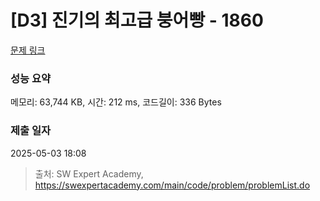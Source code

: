 # [D3] 진기의 최고급 붕어빵 - 1860 

[문제 링크](https://swexpertacademy.com/main/code/problem/problemDetail.do?contestProbId=AV5LsaaqDzYDFAXc) 

### 성능 요약

메모리: 63,744 KB, 시간: 212 ms, 코드길이: 336 Bytes

### 제출 일자

2025-05-03 18:08



> 출처: SW Expert Academy, https://swexpertacademy.com/main/code/problem/problemList.do